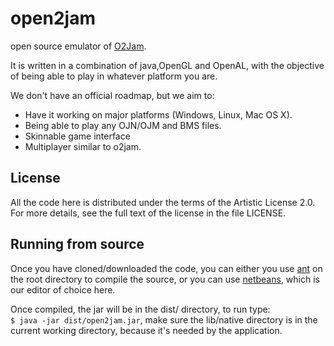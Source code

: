 
open2jam
========
open source emulator of [O2Jam](http://o2jam.wikia.com/wiki/O2Jam).

It is written in a combination of java,OpenGL and OpenAL, with the objective of being able to play in whatever platform you are.

We don't have an official roadmap, but we aim to:

*   Have it working on major platforms (Windows, Linux, Mac OS X).
*   Being able to play any OJN/OJM and BMS files.
*   Skinnable game interface
*   Multiplayer similar to o2jam.
  

License
-------

All the code here is distributed under the terms of the Artistic License 2.0.  
For more details, see the full text of the license in the file LICENSE.


Running from source
-------------------

Once you have cloned/downloaded the code, you can either you use [ant](http://ant.apache.org/) on the root directory to compile the source, or you can use [netbeans](http://netbeans.org/), which is our editor of choice here.


Once compiled, the jar will be in the dist/ directory, to run type:  
`$ java -jar dist/open2jam.jar`, make sure the lib/native directory is in the current working directory, because it's needed by the application.


